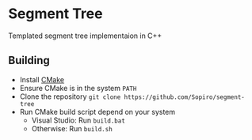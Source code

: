 # Segment Tree

Templated segment tree implementaion in C++

## Building
- Install [CMake](https://cmake.org/install/)
- Ensure CMake is in the system `PATH`
- Clone the repository `git clone https://github.com/Sopiro/segment-tree`
- Run CMake build script depend on your system
  - Visual Studio: Run `build.bat`
  - Otherwise: Run `build.sh`